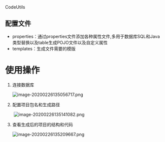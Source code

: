 CodeUtils

## 配置文件

* properties：通过properties文件添加各种属性文件,多用于数据库SQL和Java类型替换以及table生成POJO文件以及自定义属性
* templates：生成文件需要的模版

# 使用操作

1. 连接数据库

   ![image-20200226135056717.png](https://i.loli.net/2020/02/26/smTybB8HhtuY3Az.png)

2. 配置项目包名和生成路径

   ​	![image-20200226135141082.png](https://i.loli.net/2020/02/26/VsW5jekNhJvXBwa.png)

3. 查看生成后的项目的结构和代码

   ![image-20200226135209667.png](https://i.loli.net/2020/02/26/PwK17TkflQEYLxt.png)


​	


